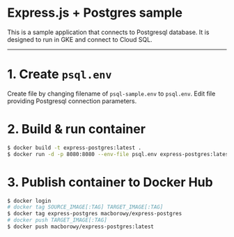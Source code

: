 # Express.js + Postgres sample

This is a sample application that connects to Postgresql database. It is designed to run in GKE and connect to Cloud SQL.

---

# 1. Create `psql.env`

Create file by changing filename of `psql-sample.env` to `psql.env`. Edit file providing Postgresql connection parameters.

# 2. Build & run container

```bash
$ docker build -t express-postgres:latest .
$ docker run -d -p 8080:8080 --env-file psql.env express-postgres:latest
```

# 3. Publish container to Docker Hub

```bash
$ docker login
# docker tag SOURCE_IMAGE[:TAG] TARGET_IMAGE[:TAG]
$ docker tag express-postgres macborowy/express-postgres
# docker push TARGET_IMAGE[:TAG]
$ docker push macborowy/express-postgres:latest
```
